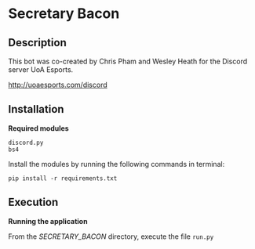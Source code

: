 # Secretary Bacon

## Description

This bot was co-created by Chris Pham and Wesley Heath for the Discord server UoA Esports.

http://uoaesports.com/discord

## Installation

**Required modules**

```
discord.py
bs4
```

Install the modules by running the following commands in terminal:

```
pip install -r requirements.txt
```

## Execution

**Running the application**

From the *SECRETARY_BACON* directory, execute the file `run.py`
